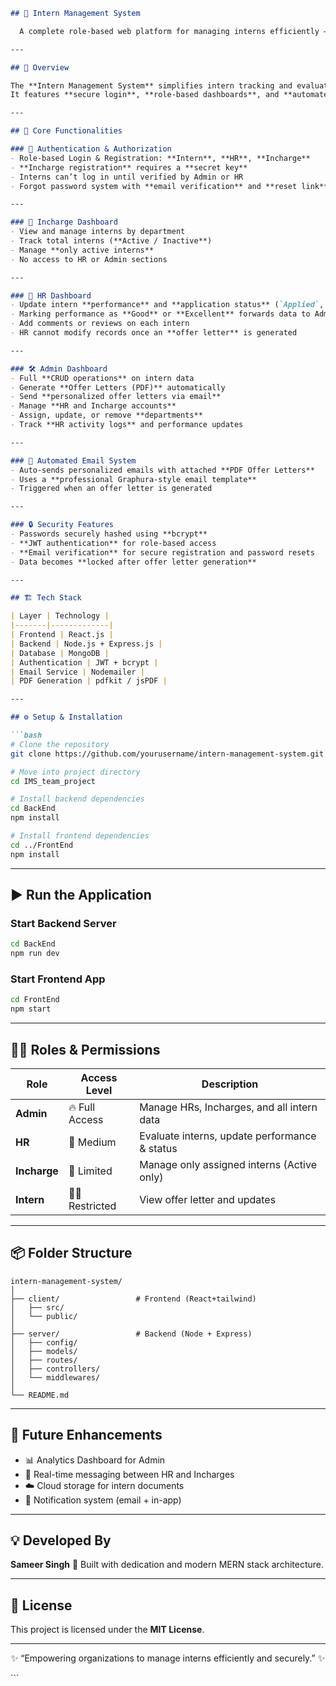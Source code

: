 
````markdown
## 🌟 Intern Management System

  A complete role-based web platform for managing interns efficiently — with Admin, HR, and Incharge dashboards, secure authentication, offer letter automation, and real-time performance tracking.

---

## 🧩 Overview

The **Intern Management System** simplifies intern tracking and evaluation for organizations.  
It features **secure login**, **role-based dashboards**, and **automated offer letter generation** — ensuring a smooth workflow between Admin, HR, and Incharges.

---

## 🚀 Core Functionalities

### 🔐 Authentication & Authorization
- Role-based Login & Registration: **Intern**, **HR**, **Incharge**
- **Incharge registration** requires a **secret key**
- Interns can’t log in until verified by Admin or HR
- Forgot password system with **email verification** and **reset link**

---

### 🧭 Incharge Dashboard
- View and manage interns by department  
- Track total interns (**Active / Inactive**)  
- Manage **only active interns**  
- No access to HR or Admin sections  

---

### 🧾 HR Dashboard
- Update intern **performance** and **application status** (`Applied`, `Selected`, `Rejected`)
- Marking performance as **Good** or **Excellent** forwards data to Admin
- Add comments or reviews on each intern
- HR cannot modify records once an **offer letter** is generated

---

### 🛠️ Admin Dashboard
- Full **CRUD operations** on intern data
- Generate **Offer Letters (PDF)** automatically
- Send **personalized offer letters via email**
- Manage **HR and Incharge accounts**
- Assign, update, or remove **departments**
- Track **HR activity logs** and performance updates

---

### 📧 Automated Email System
- Auto-sends personalized emails with attached **PDF Offer Letters**
- Uses a **professional Graphura-style email template**
- Triggered when an offer letter is generated

---

### 🔒 Security Features
- Passwords securely hashed using **bcrypt**
- **JWT authentication** for role-based access
- **Email verification** for secure registration and password resets
- Data becomes **locked after offer letter generation**

---

## 🏗️ Tech Stack

| Layer | Technology |
|-------|-------------|
| Frontend | React.js |
| Backend | Node.js + Express.js |
| Database | MongoDB |
| Authentication | JWT + bcrypt |
| Email Service | Nodemailer |
| PDF Generation | pdfkit / jsPDF |

---

## ⚙️ Setup & Installation

```bash
# Clone the repository
git clone https://github.com/yourusername/intern-management-system.git

# Move into project directory
cd IMS_team_project

# Install backend dependencies
cd BackEnd
npm install

# Install frontend dependencies
cd ../FrontEnd
npm install
````

---

## ▶️ Run the Application

### Start Backend Server

```bash
cd BackEnd
npm run dev
```

### Start Frontend App

```bash
cd FrontEnd
npm start
```

---

## 👨‍💼 Roles & Permissions

| Role         | Access Level     | Description                                   |
| ------------ | ---------------- | --------------------------------------------- |
| **Admin**    | 🔥 Full Access   | Manage HRs, Incharges, and all intern data    |
| **HR**       | 🧾 Medium        | Evaluate interns, update performance & status |
| **Incharge** | 🧭 Limited       | Manage only assigned interns (Active only)    |
| **Intern**   | 👩‍🎓 Restricted | View offer letter and updates                 |

---

## 📦 Folder Structure

```
intern-management-system/
│
├── client/                 # Frontend (React+tailwind)
│   ├── src/
│   └── public/
│
├── server/                 # Backend (Node + Express)
│   ├── config/
│   ├── models/
│   ├── routes/
│   ├── controllers/
│   └── middlewares/
│
└── README.md
```

---

## 🧠 Future Enhancements

* 📊 Analytics Dashboard for Admin
* 💬 Real-time messaging between HR and Incharges
* ☁️ Cloud storage for intern documents
* 🔔 Notification system (email + in-app)

---

## 💡 Developed By

**Sameer Singh**
🚀 Built with dedication and modern MERN stack architecture.

---

## 🪪 License

This project is licensed under the **MIT License**.

---

<p align="center">✨ “Empowering organizations to manage interns efficiently and securely.” ✨</p>
```
